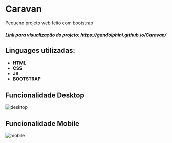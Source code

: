 # Caravan
Pequeno projeto web feito com bootstrap

##### Link para visualização do projeto: https://gandolphini.github.io/Caravan/

## Linguages utilizadas:

- **HTML**
- **CSS**
- **JS**
- **BOOTSTRAP**


## Funcionalidade Desktop
![desktop](https://github.com/Gandolphini/Caravan/assets/103223523/d6f2fcc1-5f26-475c-a418-95dd110ae74d)


## Funcionalidade Mobile 
![mobile](https://github.com/Gandolphini/Caravan/assets/103223523/9092611a-77d3-40ff-b527-1759f04bd7b1)






